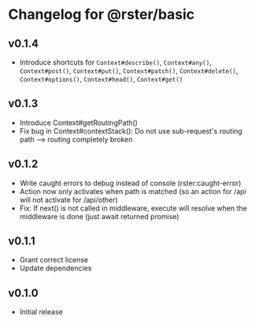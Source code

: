 # Changelog for @rster/basic

## v0.1.4

- Introduce shortcuts for `Context#describe()`, `Context#any()`, `Context#post()`, `Context#put()`, `Context#patch()`, `Context#delete()`, `Context#options()`, `Context#head()`, `Context#get()`

## v0.1.3

- Introduce Context#getRoutingPath()
- Fix bug in Context#contextStack(): Do not use sub-request's routing path --> routing completely broken

## v0.1.2

- Write caught errors to debug instead of console (rster:caught-error)
- Action now only activates when path is matched (so an action for /api will not activate for /api/other)
- Fix: If next() is not called in middleware, execute will resolve when the middleware is done (just await returned promise)

## v0.1.1

- Grant correct license
- Update dependencies

## v0.1.0

- Initial release
